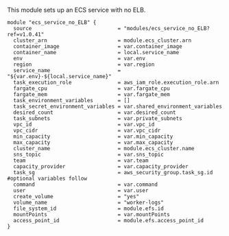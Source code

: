 This module sets up an ECS service with no ELB.

    module "ecs_service_no_ELB" {
      source                            = "modules/ecs_service_no_ELB?ref=v1.0.41"
      cluster_arn                       = module.ecs_cluster.arn
      container_image                   = var.container_image
      container_name                    = local.service_name
      env                               = var.env
      region                            = var.region
      service_name                      = "${var.env}-${local.service_name}"
      task_execution_role               = aws_iam_role.execution_role.arn
      fargate_cpu                       = var.fargate_cpu
      fargate_mem                       = var.fargate_mem
      task_environment_variables        = []
      task_secret_environment_variables = var.shared_environment_variables
      desired_count                     = var.desired_count
      task_subnets                      = var.private_subnets
      vpc_id                            = var.vpc_id
      vpc_cidr                          = var.vpc_cidr
      min_capacity                      = var.min_capacity
      max_capacity                      = var.max_capacity
      cluster_name                      = module.ecs_cluster.name
      sns_topic                         = var.sns_topic
      team                              = var.team
      capacity_provider                 = var.capacity_provider
      task_sg                           = aws_security_group.task_sg.id #optional variables follow
      command                           = var.command
      user                              = var.user
      create_volume                     = "yes"
      volume_name                       = "worker-logs"
      file_system_id                    = module.efs.id
      mountPoints                       = var.mountPoints
      access_point_id                   = module.efs.access_point_id
    }
